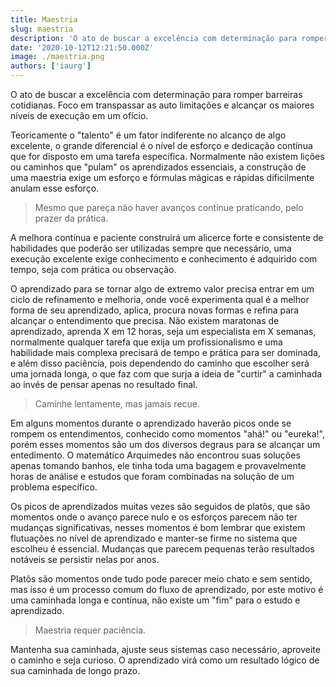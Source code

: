 ```yaml
---
title: Maestria
slug: maestria
description: 'O ato de buscar a excelência com determinação para romper barreiras cotidianas. Foco em transpassar as auto limitações e alcançar os maiores níveis de execução em um ofício.'
date: '2020-10-12T12:21:50.000Z'
image: ./maestria.png
authors: ['iaurg']
---
```


O ato de buscar a excelência com determinação para romper barreiras cotidianas. Foco em transpassar as auto limitações e alcançar os maiores níveis de execução em um ofício.

Teoricamente o "talento" é um fator indiferente no alcanço de algo excelente, o grande diferencial é o nível de esforço e dedicação contínua que for disposto em uma tarefa específica. Normalmente não existem lições ou caminhos que "pulam" os aprendizados essenciais, a construção de uma maestria exige um esforço e fórmulas mágicas e rápidas dificilmente anulam esse esforço.

> Mesmo que pareça não haver avanços continue praticando, pelo prazer da prática.

A melhora contínua e paciente construirá um alicerce forte e consistente de habilidades que poderão ser utilizadas sempre que necessário, uma execução excelente exige conhecimento e conhecimento é adquirido com tempo, seja com prática ou observação.

O aprendizado para se tornar algo de extremo valor precisa entrar em um ciclo de refinamento e melhoria, onde você experimenta qual é a melhor forma de seu aprendizado, aplica, procura novas formas e refina para alcançar o entendimento que precisa. Não existem maratonas de aprendizado, aprenda X em 12 horas, seja um especialista em X semanas, normalmente qualquer tarefa que exija um profissionalismo e uma habilidade mais complexa precisará de tempo e prática para ser dominada, e além disso paciência, pois dependendo do caminho que escolher será uma jornada longa, o que faz com que surja a ideia de "curtir" a caminhada ao invés de pensar apenas no resultado final.

> Caminhe lentamente, mas jamais recue.

Em alguns momentos durante o aprendizado haverão picos onde se rompem os entendimentos, conhecido como momentos "ahá!" ou "eureka!", porém esses momentos são um dos diversos degraus para se alcançar um entedimento. O matemático Arquimedes não encontrou suas soluções apenas tomando banhos, ele tinha toda uma bagagem e provavelmente horas de análise e estudos que foram combinadas na solução de um problema específico.

Os picos de aprendizados muitas vezes são seguidos de platôs, que são momentos onde o avanço parece nulo e os esforços parecem não ter mudanças significativas, nesses momentos é bom lembrar que existem flutuações no nível de aprendizado e manter-se firme no sistema que escolheu é essencial. Mudanças que parecem pequenas terão resultados notáveis se persistir nelas por anos.

Platôs são momentos onde tudo pode parecer meio chato e sem sentido, mas isso é um processo comum do fluxo de aprendizado, por este motivo é uma caminhada longa e contínua, não existe um "fim" para o estudo e aprendizado.

> Maestria requer paciência.

Mantenha sua caminhada, ajuste seus sistemas caso necessário, aproveite o caminho e seja curioso. O aprendizado virá como um resultado lógico de sua caminhada de longo prazo.

